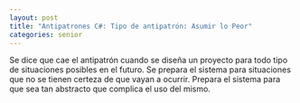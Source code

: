 ```yaml
---
layout: post
title: "Antipatrones C#: Tipo de antipatrón: Asumir lo Peor"
categories: senior
---
```


Se dice que cae el antipatrón cuando se diseña un proyecto <!--more-->para todo tipo de situaciones posibles en el futuro. Se prepara el sistema para situaciones que no se tienen certeza de que vayan a ocurrir. Prepara el sistema para que sea tan abstracto que complica el uso del mismo.